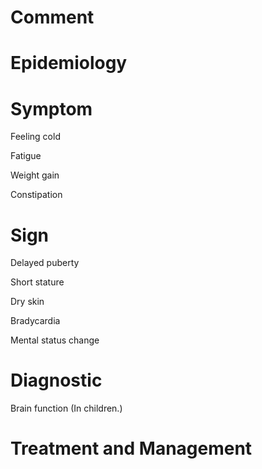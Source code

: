 # Comment

# Epidemiology

# Symptom

Feeling cold

Fatigue

Weight gain

Constipation

# Sign

Delayed puberty

Short stature

Dry skin

Bradycardia

Mental status change

# Diagnostic

Brain function
(In children.)

# Treatment and Management

